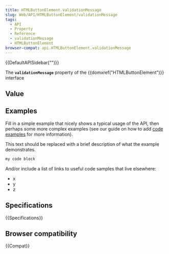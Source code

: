 ```yaml
---
title: HTMLButtonElement.validationMessage
slug: Web/API/HTMLButtonElement/validationMessage
tags:
  - API
  - Property
  - Reference
  - validationMessage
  - HTMLButtonElement
browser-compat: api.HTMLButtonElement.validationMessage
---
```

{{DefaultAPISidebar("")}}

The **`validationMessage`** property of the {{domxref("HTMLButtonElement")}} interface 

## Value



## Examples

Fill in a simple example that nicely shows a typical usage of the API, then perhaps some more complex examples (see our guide on how to add [code examples](/en-US/docs/MDN/Contribute/Structures/Code_examples) for more information).

This text should be replaced with a brief description of what the example demonstrates.

```js
my code block
```

And/or include a list of links to useful code samples that live elsewhere:

*   x
*   y
*   z

## Specifications

{{Specifications}}

## Browser compatibility

{{Compat}}


